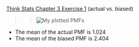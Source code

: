 [Think Stats Chapter 3 Exercise 1](http://greenteapress.com/thinkstats2/html/thinkstats2004.html#toc31) (actual vs. biased)

>> ![My plotted PMFs](https://i.imgur.com/Mqttug9.png)  
  
  * The mean of the actual PMF is 1.024
  * The mean of the biased PMF is 2.404
